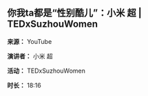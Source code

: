 ## 你我ta都是“性别酷儿”：小米 超 | TEDxSuzhouWomen

**来源：** YouTube

**演讲者：** 小米 超

**活动：** TEDxSuzhouWomen

**时长：** 18:16
